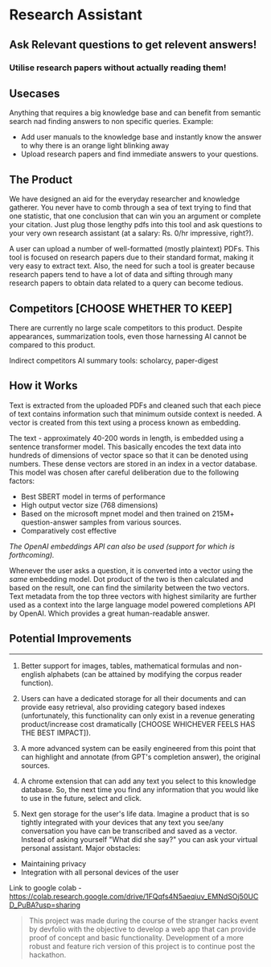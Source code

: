 # Research Assistant

## Ask Relevant questions to get relevent answers!

### Utilise research papers without actually reading them!

## Usecases

Anything that requires a big knowledge base and can benefit from semantic search nad finding answers to non specific queries.
Example:

- Add user manuals to the knowledge base and instantly know the answer to why there is an orange light blinking away
- Upload research papers and find immediate answers to your questions.

## The Product

We have designed an aid for the everyday researcher and knowledge gatherer. You never have to comb through a sea of text trying to find that one statistic, that one conclusion that can win you an argument or complete your citation. Just plug those lengthy pdfs into this tool and ask questions to your very own research assistant (at a salary: Rs. 0/hr impressive, right?).

A user can upload a number of well-formatted (mostly plaintext) PDFs. This tool is focused on research papers due to their standard format, making it very easy to extract text. Also, the need for such a tool is greater because research papers tend to have a lot of data and sifting through many research papers to obtain data related to a query can become tedious.

## Competitors [CHOOSE WHETHER TO KEEP]

There are currently no large scale competitors to this product. Despite appearances, summarization tools, even those harnessing AI cannot be compared to this product.

Indirect competitors AI summary tools: scholarcy, paper-digest

## How it Works

Text is extracted from the uploaded PDFs and cleaned such that each piece of text contains information such that minimum outside context is needed. A vector is created from this text using a process known as embedding.

The text - approximately 40-200 words in length, is embedded using a sentence transformer model. This basically encodes the text data into hundreds of dimensions of vector space so that it can be denoted using numbers. These dense vectors are stored in an index in a vector database.
This model was chosen after careful deliberation due to the following factors:

- Best SBERT model in terms of performance
- High output vector size (768 dimensions)
- Based on the microsoft mpnet model and then trained on 215M+ question-answer samples from various sources.
- Comparatively cost effective

_The OpenAI embeddings API can also be used (support for which is forthcoming)._

Whenever the user asks a question, it is converted into a vector using the _same_ embedding model. Dot product of the two is then calculated and based on the result, one can find the similarity between the two vectors. Text metadata from the top three vectors with highest similarity are further used as a context into the large language model powered completions API by OpenAI. Which provides a great human-readable answer.

## Potential Improvements

<hr />

1. Better support for images, tables, mathematical formulas and non-english alphabets (can be attained by modifying the corpus reader function).

2. Users can have a dedicated storage for all their documents and can provide easy retrieval, also providing category based indexes (unfortunately, this functionality can only exist in a revenue generating product/increase cost dramatically [CHOOSE WHICHEVER FEELS HAS THE BEST IMPACT]).

3. A more advanced system can be easily engineered from this point that can highlight and annotate (from GPT's completion answer), the original sources.

4. A chrome extension that can add any text you select to this knowledge database. So, the next time you find any information that you would like to use in the future, select and click.

5. Next gen storage for the user's life data. Imagine a product that is so tightly integrated with your devices that any text you see/any conversation you have can be transcribed and saved as a vector. Instead of asking yourself "What did she say?" you can ask your virtual personal assistant.
   Major obstacles:

- Maintaining privacy
- Integration with all personal devices of the user

Link to google colab - https://colab.research.google.com/drive/1FQqfs4N5aeqiuv_EMNdSOj50UCD_PuBA?usp=sharing

> This project was made during the course of the stranger hacks event by devfolio with the objective to develop a web app that can provide proof of concept and basic functionality. Development of a more robust and feature rich version of this project is to continue post the hackathon.
